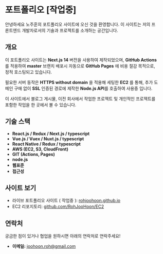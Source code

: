 # 포트폴리오 [작업중]

안녕하세요 노주훈의 포트폴리오 사이트에 오신 것을 환영합니다. 이 사이트는 저의 프론트엔드 개발자로서의 기술과 프로젝트를 소개하는 공간입니다.

## 개요

이 포트폴리오 사이트는 **Next.js 14** 버전을 사용하여 제작되었으며, **GitHub Actions**를 적용하여 **master** 브랜치 배포시 자동으로 **GitHub Pages** 에 비용 절감 목적으로, 정적 호스팅되고 있습니다.

필요한 서버 동작은 **HTTPS without domain** 을 적용해 세팅한 **EC2** 를 통해, 추가 도메인 구매 없이 **SSL** 인증된 경로에 제작한 **Node.js API**를 호출하여 사용중 입니다.

이 사이트에서 블로그 게시물, 이전 회사에서 작업한 프로젝트 및 개인적인 프로젝트를 포함한 작업을 한 곳에서 볼 수 있습니다.

## 기술 스택

- **React.js / Redux / Next.js / typescript**  
- **Vue.js / Vuex / Nuxt.js / typescript**  
- **React Native / Redux / typescript**  
- **AWS (EC2, S3, CloudFront)**  
- **GIT (Actions, Pages)**
- **node.js**
- **웹표준**
- **접근성**

## 사이트 보기

- 라이브 포트폴리오 사이트 ( 작업중 ): [rohjoohoon.github.io](https://rohjoohoon.github.io)
- EC2 리포지토리: [github.com/RohJooHoon/EC2](https://github.com/RohJooHoon/EC2)

## 연락처

궁금한 점이 있거나 협업을 원하시면 아래의 연락처로 연락주세요!

- **이메일:** joohoon.roh@gmail.com
